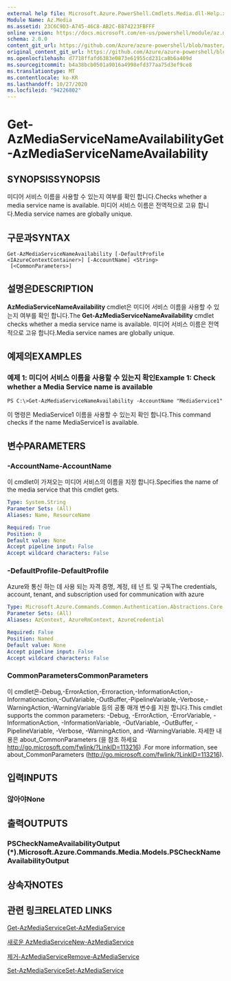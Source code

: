 ```yaml
---
external help file: Microsoft.Azure.PowerShell.Cmdlets.Media.dll-Help.xml
Module Name: Az.Media
ms.assetid: 23C6C9D3-A745-46C8-AB2C-B874223FBFFF
online version: https://docs.microsoft.com/en-us/powershell/module/az.media/get-azmediaservicenameavailability
schema: 2.0.0
content_git_url: https://github.com/Azure/azure-powershell/blob/master/src/Media/Media/help/Get-AzMediaServiceNameAvailability.md
original_content_git_url: https://github.com/Azure/azure-powershell/blob/master/src/Media/Media/help/Get-AzMediaServiceNameAvailability.md
ms.openlocfilehash: d7718ffafd6383e0873e61955cd231ca8b6a409d
ms.sourcegitcommit: b4a38bcb0501a9016a4998efd377aa75d3ef9ce8
ms.translationtype: MT
ms.contentlocale: ko-KR
ms.lasthandoff: 10/27/2020
ms.locfileid: "94226802"
---
```

# <span data-ttu-id="12e16-101">Get-AzMediaServiceNameAvailability</span><span class="sxs-lookup"><span data-stu-id="12e16-101">Get-AzMediaServiceNameAvailability</span></span>

## <span data-ttu-id="12e16-102">SYNOPSIS</span><span class="sxs-lookup"><span data-stu-id="12e16-102">SYNOPSIS</span></span>
<span data-ttu-id="12e16-103">미디어 서비스 이름을 사용할 수 있는지 여부를 확인 합니다.</span><span class="sxs-lookup"><span data-stu-id="12e16-103">Checks whether a media service name is available.</span></span>
<span data-ttu-id="12e16-104">미디어 서비스 이름은 전역적으로 고유 합니다.</span><span class="sxs-lookup"><span data-stu-id="12e16-104">Media service names are globally unique.</span></span>

## <span data-ttu-id="12e16-105">구문과</span><span class="sxs-lookup"><span data-stu-id="12e16-105">SYNTAX</span></span>

```
Get-AzMediaServiceNameAvailability [-DefaultProfile <IAzureContextContainer>] [-AccountName] <String>
 [<CommonParameters>]
```

## <span data-ttu-id="12e16-106">설명은</span><span class="sxs-lookup"><span data-stu-id="12e16-106">DESCRIPTION</span></span>
<span data-ttu-id="12e16-107">**AzMediaServiceNameAvailability** cmdlet은 미디어 서비스 이름을 사용할 수 있는지 여부를 확인 합니다.</span><span class="sxs-lookup"><span data-stu-id="12e16-107">The **Get-AzMediaServiceNameAvailability** cmdlet checks whether a media service name is available.</span></span>
<span data-ttu-id="12e16-108">미디어 서비스 이름은 전역적으로 고유 합니다.</span><span class="sxs-lookup"><span data-stu-id="12e16-108">Media service names are globally unique.</span></span>

## <span data-ttu-id="12e16-109">예제의</span><span class="sxs-lookup"><span data-stu-id="12e16-109">EXAMPLES</span></span>

### <span data-ttu-id="12e16-110">예제 1: 미디어 서비스 이름을 사용할 수 있는지 확인</span><span class="sxs-lookup"><span data-stu-id="12e16-110">Example 1: Check whether a Media Service name is available</span></span>
```
PS C:\>Get-AzMediaServiceNameAvailability -AccountName "MediaService1"
```

<span data-ttu-id="12e16-111">이 명령은 MediaService1 이름을 사용할 수 있는지 확인 합니다.</span><span class="sxs-lookup"><span data-stu-id="12e16-111">This command checks if the name MediaService1 is available.</span></span>

## <span data-ttu-id="12e16-112">변수</span><span class="sxs-lookup"><span data-stu-id="12e16-112">PARAMETERS</span></span>

### <span data-ttu-id="12e16-113">-AccountName</span><span class="sxs-lookup"><span data-stu-id="12e16-113">-AccountName</span></span>
<span data-ttu-id="12e16-114">이 cmdlet이 가져오는 미디어 서비스의 이름을 지정 합니다.</span><span class="sxs-lookup"><span data-stu-id="12e16-114">Specifies the name of the media service that this cmdlet gets.</span></span>

```yaml
Type: System.String
Parameter Sets: (All)
Aliases: Name, ResourceName

Required: True
Position: 0
Default value: None
Accept pipeline input: False
Accept wildcard characters: False
```

### <span data-ttu-id="12e16-115">-DefaultProfile</span><span class="sxs-lookup"><span data-stu-id="12e16-115">-DefaultProfile</span></span>
<span data-ttu-id="12e16-116">Azure와 통신 하는 데 사용 되는 자격 증명, 계정, 테 넌 트 및 구독</span><span class="sxs-lookup"><span data-stu-id="12e16-116">The credentials, account, tenant, and subscription used for communication with azure</span></span>

```yaml
Type: Microsoft.Azure.Commands.Common.Authentication.Abstractions.Core.IAzureContextContainer
Parameter Sets: (All)
Aliases: AzContext, AzureRmContext, AzureCredential

Required: False
Position: Named
Default value: None
Accept pipeline input: False
Accept wildcard characters: False
```

### <span data-ttu-id="12e16-117">CommonParameters</span><span class="sxs-lookup"><span data-stu-id="12e16-117">CommonParameters</span></span>
<span data-ttu-id="12e16-118">이 cmdlet은-Debug,-ErrorAction,-Erroraction,-InformationAction,-Informationaction,-OutVariable,-OutBuffer,-PipelineVariable,-Verbose,-WarningAction,-WarningVariable 등의 공통 매개 변수를 지원 합니다.</span><span class="sxs-lookup"><span data-stu-id="12e16-118">This cmdlet supports the common parameters: -Debug, -ErrorAction, -ErrorVariable, -InformationAction, -InformationVariable, -OutVariable, -OutBuffer, -PipelineVariable, -Verbose, -WarningAction, and -WarningVariable.</span></span> <span data-ttu-id="12e16-119">자세한 내용은 about_CommonParameters (을 참조 하세요 http://go.microsoft.com/fwlink/?LinkID=113216) .</span><span class="sxs-lookup"><span data-stu-id="12e16-119">For more information, see about_CommonParameters (http://go.microsoft.com/fwlink/?LinkID=113216).</span></span>

## <span data-ttu-id="12e16-120">입력</span><span class="sxs-lookup"><span data-stu-id="12e16-120">INPUTS</span></span>

### <span data-ttu-id="12e16-121">않아야</span><span class="sxs-lookup"><span data-stu-id="12e16-121">None</span></span>

## <span data-ttu-id="12e16-122">출력</span><span class="sxs-lookup"><span data-stu-id="12e16-122">OUTPUTS</span></span>

### <span data-ttu-id="12e16-123">PSCheckNameAvailabilityOutput (\*).</span><span class="sxs-lookup"><span data-stu-id="12e16-123">Microsoft.Azure.Commands.Media.Models.PSCheckNameAvailabilityOutput</span></span>

## <span data-ttu-id="12e16-124">상속자</span><span class="sxs-lookup"><span data-stu-id="12e16-124">NOTES</span></span>

## <span data-ttu-id="12e16-125">관련 링크</span><span class="sxs-lookup"><span data-stu-id="12e16-125">RELATED LINKS</span></span>

[<span data-ttu-id="12e16-126">Get-AzMediaService</span><span class="sxs-lookup"><span data-stu-id="12e16-126">Get-AzMediaService</span></span>](./Get-AzMediaService.md)

[<span data-ttu-id="12e16-127">새로운 AzMediaService</span><span class="sxs-lookup"><span data-stu-id="12e16-127">New-AzMediaService</span></span>](./New-AzMediaService.md)

[<span data-ttu-id="12e16-128">제거-AzMediaService</span><span class="sxs-lookup"><span data-stu-id="12e16-128">Remove-AzMediaService</span></span>](./Remove-AzMediaService.md)

[<span data-ttu-id="12e16-129">Set-AzMediaService</span><span class="sxs-lookup"><span data-stu-id="12e16-129">Set-AzMediaService</span></span>](./Set-AzMediaService.md)


